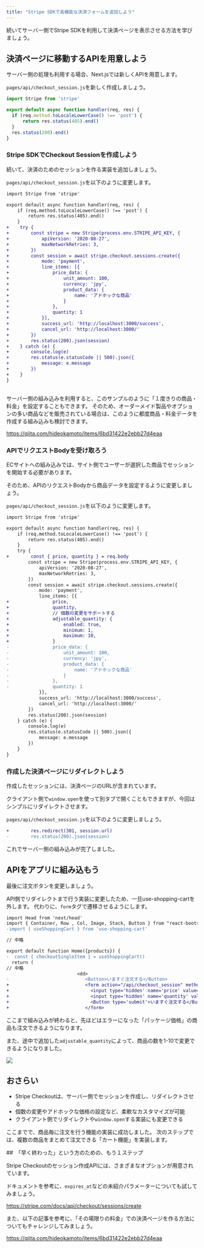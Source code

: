 ```yaml
---
title: "Stripe SDKで高機能な決済フォームを追加しよう"
---
```


続いてサーバー側でStripe SDKを利用して決済ページを表示させる方法を学びましょう。

## 決済ページに移動するAPIを用意しよう

サーバー側の処理も利用する場合、Next.jsでは新しくAPIを用意します。

`pages/api/checkout_session.js`を新しく作成しましょう。

```js
import Stripe from 'stripe'

export default async function handler(req, res) {
  if (req.method.toLocaleLowerCase() !== 'post') {
      return res.status(405).end()
  }
  res.status(200).end()
}  
```

### Stripe SDKでCheckout Sessionを作成しよう

続いて、決済のためのセッションを作る実装を追加しましょう。

`pages/api/checkout_session.js`を以下のように変更します。

```diff js
import Stripe from 'stripe'

export default async function handler(req, res) {
    if (req.method.toLocaleLowerCase() !== 'post') {
        return res.status(405).end()
    }
+    try {
+        const stripe = new Stripe(process.env.STRIPE_API_KEY, {
+            apiVersion: '2020-08-27',
+            maxNetworkRetries: 3,
+        })
+        const session = await stripe.checkout.sessions.create({
+            mode: 'payment',
+            line_items: [{
+                price_data: {
+                    unit_amount: 100,
+                    currency: 'jpy',
+                    product_data: {
+                        name: 'アドホックな商品'
+                    }
+                },
+                quantity: 1
+            }],
+            success_url: 'http://localhost:3000/success',
+            cancel_url: 'http://localhost:3000/'
+        })
+        res.status(200).json(session)
+    } catch (e) {
+        console.log(e)
+        res.status(e.statusCode || 500).json({
+            message: e.message
+        })
+    }
}
  
```

サーバー側の組み込みを利用すると、このサンプルのように「１度きりの商品・料金」を設定することもできます。
そのため、オーダーメイド製品やオプションの多い商品などを販売されている場合は、このように都度商品・料金データを作成する組み込みも検討できます。

https://qiita.com/hideokamoto/items/6bd31422e2ebb27d4eaa

### APIでリクエストBodyを受け取ろう

ECサイトへの組み込みでは、サイト側でユーザーが選択した商品でセッションを開始する必要があります。

そのため、APIのリクエストBodyから商品データを設定するように変更しましょう。

`pages/api/checkout_session.js`を以下のように変更します。

```diff js
import Stripe from 'stripe'

export default async function handler(req, res) {
    if (req.method.toLocaleLowerCase() !== 'post') {
        return res.status(405).end()
    }
    try {
+        const { price, quantity } = req.body
        const stripe = new Stripe(process.env.STRIPE_API_KEY, {
            apiVersion: '2020-08-27',
            maxNetworkRetries: 3,
        })
        const session = await stripe.checkout.sessions.create({
            mode: 'payment',
            line_items: [{
+                price,
+                quantity,
+                // 個数の変更をサポートする
+                adjustable_quantity: {
+                    enabled: true,
+                    minimum: 1,
+                    maximum: 10,
+                }
-                price_data: {
-                    unit_amount: 100,
-                    currency: 'jpy',
-                    product_data: {
-                        name: 'アドホックな商品'
-                    }
-                },
-                quantity: 1
            }],
            success_url: 'http://localhost:3000/success',
            cancel_url: 'http://localhost:3000/'
        })
        res.status(200).json(session)
    } catch (e) {
        console.log(e)
        res.status(e.statusCode || 500).json({
            message: e.message
        })
    }
}  
```

### 作成した決済ページにリダイレクトしよう

作成したセッションには、決済ページのURLが含まれています。

クライアント側で`window.open`を使って別タブで開くこともできますが、今回はシンプルにリダイレクトさせます。

`pages/api/checkout_session.js`を以下のように変更しましょう。

```diff js
+        res.redirect(301, session.url)
-        res.status(200).json(session)
```

これでサーバー側の組み込みが完了しました。

## APIをアプリに組み込もう

最後に注文ボタンを変更しましょう。

API側でリダイレクトまで行う実装に変更したため、一旦use-shopping-cartを外します。
代わりに、`form`タグで遷移させるようにします。

```diff jsx
import Head from 'next/head'
import { Container, Row , Col, Image, Stack, Button } from "react-bootstrap"
-import { useShoppingCart } from 'use-shopping-cart'

// 中略

export default function Home({products}) {
-  const { checkoutSingleItem } = useShoppingCart()
  return (
// 中略
                          <dd>
-                            <Button>いますぐ注文する</Button>
+                            <form action="/api/checkout_session" method="POST">
+                              <input type='hidden' name='price' value={price.id}/>
+                              <input type='hidden' name='quantity' value={1}/> 
+                              <Button type='submit'>いますぐ注文する</Button>
+                            </form>

```

ここまで組み込みが終わると、先ほどはエラーになった「パッケージ価格」の商品も注文できるようになります。

また、途中で追加した`adjustable_quantity`によって、商品の数を1-10で変更できるようになりました。

![](https://storage.googleapis.com/zenn-user-upload/c76c4f03f32b-20220420.png)


## おさらい

- Stripe Checkoutは、サーバー側でセッションを作成し、リダイレクトさせる
- 個数の変更やアドホックな価格の設定など、柔軟なカスタマイズが可能
- クライアント側でリダイレクトや`window.open`する実装にも変更できる

ここまでで、商品毎に注文を行う機能の実装に成功しました。
次のステップでは、複数の商品をまとめて注文できる「カート機能」を実装します。

##　「早く終わった」という方のための、もう１ステップ

Stripe Checkoutのセッション作成APIには、さまざまなオプションが用意されています。

ドキュメントを参考に、`expires_at`などの未紹介パラメーターについても試してみましょう。

https://stripe.com/docs/api/checkout/sessions/create

また、以下の記事を参考に、「その場限りの料金」での決済ページを作る方法についてもチャレンジしてみましょう。

https://qiita.com/hideokamoto/items/6bd31422e2ebb27d4eaa